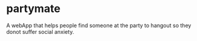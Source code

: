 # partymate
A webApp that helps people find someone at the party to hangout so they donot suffer social anxiety.
